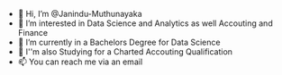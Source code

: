 - 👋 Hi, I’m @Janindu-Muthunayaka
- 👀 I’m interested in Data Science and Analytics as well Accouting and Finance
- 🌱 I’m currently in a Bachelors Degree for Data Science
- 🌱 I''m also Studying for a Charted Accouting Qualification
- 📫 You can reach me via an email

<!---
Janindu-Muthunayaka/Janindu-Muthunayaka is a ✨ special ✨ repository because its `README.md` (this file) appears on your GitHub profile.
You can click the Preview link to take a look at your changes.
--->
